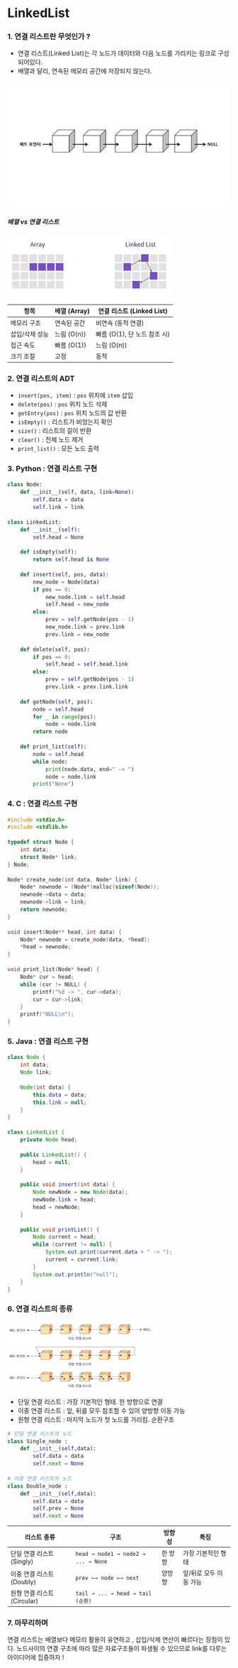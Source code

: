 # LinkedList
### 1. 연결 리스트란 무엇인가 ?
* 연결 리스트(Linked List)는 각 노드가 데이터와 다음 노드를 가리키는 링크로 구성되어있다.
* 배열과 달리, 연속된 메모리 공간에 저장되지 않는다.

![1](../assets/Linkedlist.jpg)

##### 배열 vs 연결 리스트 

![array vs LinkedList](../assets/array_vs_LinkedList.png)

| 항목 | 배열 (Array) | 연결 리스트 (Linked List) |
|------|---------------|-----------------------------|
| 메모리 구조 | 연속된 공간 | 비연속 (동적 연결) |
| 삽입/삭제 성능 | 느림 (O(n)) | 빠름 (O(1), 단 노드 참조 시) |
| 접근 속도 | 빠름 (O(1)) | 느림 (O(n)) |
| 크기 조절 | 고정 | 동적 |

### 2. 연결 리스트의 ADT
- `insert(pos, item)` : `pos` 위치에 `item` 삽입
- `delete(pos)` : `pos` 위치 노드 삭제
- `getEntry(pos)` : `pos` 위치 노드의 값 반환
- `isEmpty()` : 리스트가 비었는지 확인
- `size()` : 리스트의 길이 반환
- `clear()` : 전체 노드 제거
- `print_list()` : 모든 노드 출력


### 3. Python : 연결 리스트 구현
``` python
class Node:
    def __init__(self, data, link=None):
        self.data = data
        self.link = link

class LinkedList:
    def __init__(self):
        self.head = None

    def isEmpty(self):
        return self.head is None

    def insert(self, pos, data):
        new_node = Node(data)
        if pos == 0:
            new_node.link = self.head
            self.head = new_node
        else:
            prev = self.getNode(pos - 1)
            new_node.link = prev.link
            prev.link = new_node

    def delete(self, pos):
        if pos == 0:
            self.head = self.head.link
        else:
            prev = self.getNode(pos - 1)
            prev.link = prev.link.link

    def getNode(self, pos):
        node = self.head
        for _ in range(pos):
            node = node.link
        return node

    def print_list(self):
        node = self.head
        while node:
            print(node.data, end=" -> ")
            node = node.link
        print("None")
```
### 4. C : 연결 리스트 구현
``` c
#include <stdio.h>
#include <stdlib.h>

typedef struct Node {
    int data;
    struct Node* link;
} Node;

Node* create_node(int data, Node* link) {
    Node* newnode = (Node*)malloc(sizeof(Node));
    newnode->data = data;
    newnode->link = link;
    return newnode;
}

void insert(Node** head, int data) {
    Node* newnode = create_node(data, *head);
    *head = newnode;
}

void print_list(Node* head) {
    Node* cur = head;
    while (cur != NULL) {
        printf("%d -> ", cur->data);
        cur = cur->link;
    }
    printf("NULL\n");
}

```
### 5. Java : 연결 리스트 구현
``` java
class Node {
    int data;
    Node link;

    Node(int data) {
        this.data = data;
        this.link = null;
    }
}

class LinkedList {
    private Node head;

    public LinkedList() {
        head = null;
    }

    public void insert(int data) {
        Node newNode = new Node(data);
        newNode.link = head;
        head = newNode;
    }

    public void printList() {
        Node current = head;
        while (current != null) {
            System.out.print(current.data + " -> ");
            current = current.link;
        }
        System.out.println("null");
    }
}

```
### 6. 연결 리스트의 종류

![sort](../assets/sort_of_linkedlist.png)

* 단일 연결 리스트 : 가장 기본적인 형태. 한 방향으로 연결
* 이중 연결 리스트 : 앞, 뒤를 모두 참조할 수 있어 양방향 이동 가능
* 원형 연결 리스트 : 마지막 노드가 첫 노드를 가리킴. 순환구조
``` python
# 단일 연결 리스트의 노드
class Single_node :
    def __init__(self,data):
        self.data = data
        self.next = None

# 이중 연결 리스트의 노드
class Double_node :
    def __init__(self,data):
        self.data = data
        self.prev = None
        self.next = None
```
| 리스트 종류             | 구조                                  | 방향성   | 특징                    |
|------------------------|---------------------------------------|----------|-------------------------|
| 단일 연결 리스트(Singly) | `head → node1 → node2 → ... → None`   | 한 방향  | 가장 기본적인 형태       |
| 이중 연결 리스트(Doubly) | `prev ←→ node ←→ next`                | 양방향   | 앞/뒤로 모두 이동 가능  |
| 원형 연결 리스트(Circular) | `tail → ... → head → tail (순환)` |

### 7. 마무리하며
연결 리스트는 배열보다 메모리 활용이 유연하고 , 삽입/삭제 연산이 빠르다는 장점이 있다.
노드사이의 연결 구조에 따라 많은 자료구조들이 파생될 수 있으므로 link를 다루는 아이디어에 집중하자 !